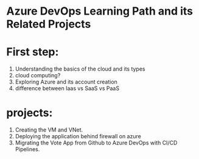 # Azure DevOps Learning Path and its Related Projects

# First step:
1. Understanding the basics of the cloud and its types
2. cloud computing?
3. Exploring Azure and its account creation
4. difference between Iaas vs SaaS vs PaaS

# projects:
1. Creating the VM and VNet.
2. Deploying the application behind firewall on azure
3. Migrating the Vote App from Github to Azure DevOps with CI/CD Pipelines.


